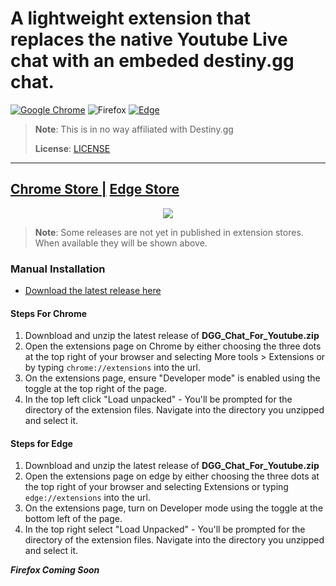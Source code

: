 # A lightweight extension that replaces the native Youtube Live chat with an embeded destiny.gg chat.
[![Google Chrome](https://img.shields.io/badge/Google%20Chrome-4285F4?style=for-the-badge&logo=GoogleChrome&logoColor=white)](https://chrome.google.com/webstore/detail/dgg-chat-for-youtube/ncbnabljhfmaedpkdgcoembdcpdbnkma?hl=en&authuser=0) ![Firefox](https://img.shields.io/badge/Firefox-FF7139?style=for-the-badge&logo=Firefox-Browser&logoColor=white) [![Edge](https://img.shields.io/badge/Edge-0078D7?style=for-the-badge&logo=Microsoft-edge&logoColor=white)](https://microsoftedge.microsoft.com/addons/detail/dgg-chat-for-youtube/lmnhgbjkjbmkeolckldllpmjmbjmgbjn)

> **Note**: This is in no way affiliated with Destiny.gg
>
> **License**: [LICENSE](https://github.com/DannyAlas/DGG-For-Youtube/blob/main/LICENSE)
---
## [Chrome Store |](https://chrome.google.com/webstore/detail/dgg-chat-for-youtube/ncbnabljhfmaedpkdgcoembdcpdbnkma?hl=en&authuser=0) [ Edge Store](https://microsoftedge.microsoft.com/addons/detail/dgg-chat-for-youtube/lmnhgbjkjbmkeolckldllpmjmbjmgbjn)

<p align="center"><img src="https://raw.githubusercontent.com/DannyAlas/DGG-For-Youtube/main/demo.gif"/></p>

>**Note**: Some releases are not yet in published in extension stores. When available they will be shown above.

### Manual Installation
- [Download the latest release here](https://github.com/DannyAlas/DGG-For-Youtube/releases)
#### Steps For Chrome
1. Downbload and unzip the latest release of **DGG_Chat_For_Youtube.zip** 
2. Open the extensions page on Chrome by either choosing the three dots at the top right of your browser and selecting More tools > Extensions or by typing `chrome://extensions` into the url.
3. On the extensions page, ensure "Developer mode" is enabled using the toggle at the top right of the page.
4. In the top left click "Load unpacked" - You'll be prompted for the directory of the extension files. Navigate into the directory you unzipped and select it.

#### Steps for Edge
1. Downbload and unzip the latest release of **DGG_Chat_For_Youtube.zip**
2. Open the extensions page on edge by either choosing the three dots at the top right of your browser and selecting Extensions or typing `edge://extensions` into the url.
3. On the extensions page, turn on Developer mode using the toggle at the bottom left of the page.
4. In the top right select "Load Unpacked" - You'll be prompted for the directory of the extension files. Navigate into the directory you unzipped and select it.

***Firefox Coming Soon***
